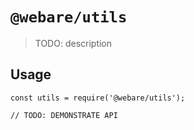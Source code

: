# `@webare/utils`

> TODO: description

## Usage

```
const utils = require('@webare/utils');

// TODO: DEMONSTRATE API
```
